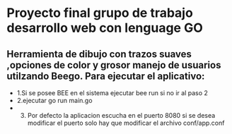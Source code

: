 Proyecto final grupo de trabajo desarrollo web con lenguage GO
===============================================================
Herramienta de dibujo con trazos suaves ,opciones de color y grosor manejo de usuarios utilzando Beego.
Para ejecutar el aplicativo:
------------------------------------------------------------
+ 1.Si se posee BEE en el sistema ejecutar bee run si no ir al paso 2
+ 2.ejecutar go run main.go
+ 3. Por defecto la aplicacion escucha en el puerto 8080 si se desea modificar el puerto solo hay que modificar el archivo conf/app.conf
